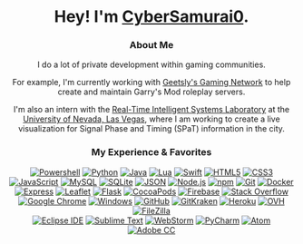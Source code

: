 <div align="center">
  
  # Hey! I'm [CyberSamurai0](https://github.com/CyberSamurai0)</a>.
  ### **About Me**
  
  I do a lot of private development within gaming communities.
  
  For example, I'm currently working with [Geetsly's Gaming Network](https://geetslysgaming.net/) to help create and maintain Garry's Mod roleplay servers.
  
  I'm also an intern with the [Real-Time Intelligent Systems Laboratory](http://rtis.oit.unlv.edu/) at the [University of Nevada, Las Vegas](https://www.unlv.edu/), where I am working to create a live visualization for Signal Phase and Timing (SPaT) information in the city.
  
  ### **My Experience & Favorites**
  
  <a href="https://docs.microsoft.com/en-us/powershell/">
    <img src="https://img.shields.io/badge/-PowerShell-5391FE?style=flat&logo=powershell&logoColor=white" alt="Powershell" /></a>
  <a href="https://www.python.org/">
    <img src="https://img.shields.io/badge/-Python-3776AB?style=flat&logo=python&logoColor=white" alt="Python" /></a>
  <a href="https://www.java.com/en/">
    <img src="https://img.shields.io/badge/-Java-007396?style=flat&logo=java&logoColor=white" alt="Java" /></a>
  <a href="https://www.lua.org/">
    <img src="https://img.shields.io/badge/-Lua-2C2D72?style=flat&logo=python&logoColor=white" alt="Lua" /></a>
  <a href="https://developer.apple.com/swift/">
    <img src="https://img.shields.io/badge/-Swift-FA7343?style=flat&logo=swift&logoColor=white" alt="Swift" /></a>
  <a href="https://developer.mozilla.org/en-US/docs/Web/HTML">
    <img src="https://img.shields.io/badge/-HTML5-E34F26?style=flat&logo=html5&logoColor=white" alt="HTML5" /></a>
  <a href="https://developer.mozilla.org/en-US/docs/Web/CSS">
    <img src="https://img.shields.io/badge/-CSS3-1572B6?style=flat&logo=css3&logoColor=white" alt="CSS3" /></a>
  <br>
  <a href="https://www.javascript.com/">
    <img src="https://img.shields.io/badge/-JavaScript-black?style=flat&logo=javascript&logoColor=#F7DF1E" alt="JavaScript" /></a>
  <a href="https://www.mysql.com/">
    <img src="https://img.shields.io/badge/-MySQL-4479A1?style=flat&logo=mysql&logoColor=white" alt="MySQL" /></a>
  <a href="https://www.sqlite.org/">
    <img src="https://img.shields.io/badge/-SQLite-003B57?style=flat&logo=sqlite&logoColor=white" alt="SQLite" /></a>
  <a href="https://www.json.org/">
    <img src="https://img.shields.io/badge/-JSON-black?style=flat&logo=json&logoColor=white" alt="JSON" /></a>
  <a href="https://nodejs.org/en/">
    <img src="https://img.shields.io/badge/-Node.js-339933?style=flat&logo=Node.js&logoColor=white" alt="Node.js" /></a>
  <a href="https://www.npmjs.com/">
    <img src="https://img.shields.io/badge/-npm-CB3837?style=flat&logo=npm&logoColor=white" alt="npm" /></a>
  <a href="https://git-scm.com/">
    <img src="https://img.shields.io/badge/-Git-F05032?style=flat&logo=git&logoColor=white" alt="Git" /></a>
  <a href="https://www.docker.com/">
    <img src="https://img.shields.io/badge/-Docker-46a2f1?style=flat&logo=docker&logoColor=white" alt="Docker" /></a>
  <br>
  <a href="https://expressjs.com/">
    <img src="https://img.shields.io/badge/-Express-black?style=flat&logo=express&logoColor=white" alt="Express" /></a>
  <a href="https://leafletjs.com/">
    <img src="https://img.shields.io/badge/-Leaflet-199900?style=flat&logo=leaflet&logoColor=white" alt="Leaflet" /></a>
  <a href="https://flask.palletsprojects.com/">
    <img src="https://img.shields.io/badge/-Flask-black?style=flat&logo=flask&logoColor=white" alt="Flask" /></a>
  <a href="https://cocoapods.org/">
    <img src="https://img.shields.io/badge/-CocoaPods-EE3322?style=flat&logo=cocoapods&logoColor=white" alt="CocoaPods" /></a>
  <a href="https://firebase.google.com/">
    <img src="https://img.shields.io/badge/-Firebase-black?style=flat&logo=firebase&logoColor=FFCA28" alt="Firebase" /></a>
  <a href="https://stackoverflow.com/">
    <img src="https://img.shields.io/badge/-Stack_Overflow-F58025?style=flat&logo=stackoverflow&logoColor=white" alt="Stack Overflow" /></a>
  <br>
  <a href="https://www.google.com/chrome/">
    <img src="https://img.shields.io/badge/-Google_Chrome-4285F4?style=flat&logo=googlechrome&logoColor=white" alt="Google Chrome" /></a>
  <a href="https://www.microsoft.com/en-us/windows/">
    <img src="https://img.shields.io/badge/-Windows-0078D6?style=flat&logo=windows&logoColor=white" alt="Windows" /></a>
  <a href="https://github.com/">
    <img src="https://img.shields.io/badge/-GitHub-181717?style=flat&logo=github&logoColor=white" alt="GitHub" /></a>
  <a href="https://www.gitkraken.com/">
    <img src="https://img.shields.io/badge/-GitKraken-179287?style=flat&logo=gitkraken&logoColor=white" alt="GitKraken" /></a>
  <a href="https://www.heroku.com/">
    <img src="https://img.shields.io/badge/-Heroku-430098?style=flat&logo=heroku&logoColor=white" alt="Heroku" /></a>
  <a href="https://us.ovhcloud.com/">
    <img src="https://img.shields.io/badge/-OVH-123F6D?style=flat&logo=ovh&logoColor=white" alt="OVH" /></a>
  <a href="https://filezilla-project.org/">
    <img src="https://img.shields.io/badge/-FileZilla-BF0000?style=flat&logo=filezilla&logoColor=white" alt="FileZilla" /></a>
  <br>
  <a href="https://www.eclipse.org/ide/">
    <img src="https://img.shields.io/badge/-Eclipse-2C2255?style=flat&logo=eclipseide&logoColor=white" alt="Eclipse IDE" /></a>
  <a href="https://www.sublimetext.com/">
    <img src="https://img.shields.io/badge/-Sublime_Text-4C4C4C?style=flat&logo=sublimetext&logoColor=FF9800" alt="Sublime Text" /></a>
  <a href="https://www.jetbrains.com/webstorm/">
    <img src="https://img.shields.io/badge/-WebStorm-3ac1ce?style=flat&logo=webstorm&logoColor=white" alt="WebStorm" /></a>
  <a href="https://www.jetbrains.com/pycharm/">
    <img src="https://img.shields.io/badge/-PyCharm-54bd82?style=flat&logo=pycharm&logoColor=white" alt="PyCharm" /></a>
  <a href="https://atom.io/">
    <img src="https://img.shields.io/badge/-Atom-66595C?style=flat&logo=atom&logoColor=white" alt="Atom" /></a>
  <a href="https://www.adobe.com/creativecloud.html">
    <img src="https://img.shields.io/badge/-Adobe_CC-DA1F26?style=flat&logo=adobecreativecloud&logoColor=white" alt="Adobe CC" /></a>
</div>
